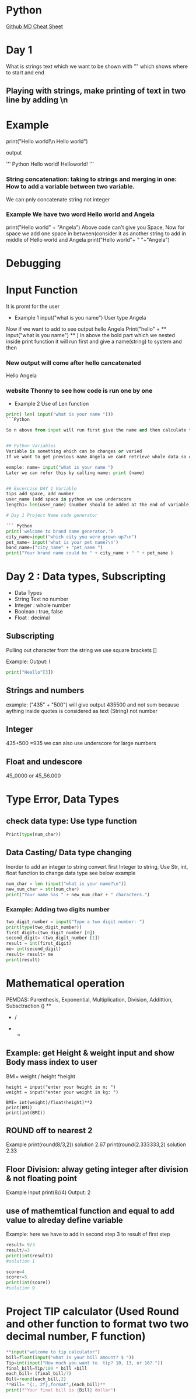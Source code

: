 # Python

[Github MD Cheat Sheet](https://guides.github.com/pdfs/markdown-cheatsheet-online.pdf)

# Day 1

What is strings
text which we want to be shown with "" which shows where to start and end

## Playing with strings, make printing of text in two line by adding \n

# Example 
print("Hello world!\n Hello world")

output

''' Python
Hello world!
Helloworld!
'''
### String concatenation: taking to strings and merging in one: How to add a variable between two variable.
   We can pnly concatenate string not integer

### Example We have two word Hello world and Angela
print("Hello world" + "Angela")
Above code can't give you Space, Now for space we add one space in between(consider it as another string to add in middle of Hello world and Angela
print("Hello world"+ " "+"Angela")

# Debugging 
# Input Function
It is promt for the user

* Example 1
input("what is you name")
User type Angela

Now if we want to add to see output hello Angela
Print("hello" + ** input("what is you name") ** )
In above the bold part which we nested inside print function it will run first and give a name(string) to system and then 
### New output will come after hello cancatenated

Hello Angela

### website Thonny to see how code is run one by one

* Example 2 Use of Len function
```Python
print( len( input("what is your name ")))
```Python

So n above from input will run first give the name and then calculate the length


## Python Variables
Variable is something ehich can be changes or varied
If we want to get previous name Angela we cant retrieve whole data so call that we can store whole imput in a variable name

exmple: name= input("what is your name ")
Later we can refer this by calling name: print (name)


## Excercise DAY 1 Variable
tips add space, add number
user_name (add space in python we use underscore
length1= len(user_name) (number should be added at the end of variable)

# Day 1 Project Name code generator

``` Python
print('welcome to brand name generator.')
city_name=input("which city you were grown up?\n")
pet_name= input('what is your pet name?\n')
band_name=("city_name" + "pet_name ")
print("Your brand name could be " + city_name + " " + pet_name )
```

# Day 2 : Data types, Subscripting

* Data Types
* String Text no number
* Integer : whole number    
* Boolean : true, false
* Float : decimal

## Subscripting
Pulling out character from the string we use square brackets []

Example: Output: l

```Python
print("Heello"[3])
```

## Strings and numbers

example: ("435" + "500") will give output 435500 and not sum because aything inside quotes is considered as text (String) not number

## Integer
435+500 =935
we can also use underscore for large numbers

## Float and undescore
45_0000 or 45_56.000

# Type Error, Data Types

## check data type: Use type function

``` Python
Print(type(num_char))
```
## Data Casting/ Data type changing

Inorder to add an integer to string convert first Integer to string, 
Use Str, int, float function to change data type
see below example

```python
num_char = len (input("what is your name?\n"))
new_num_char = str(num_char)
print("Your name has " + new_num_char + " characters.")
```

### Example: Adding two digits number 

```Python
two_digit_number = input("Type a two digit number: ")
print(type(two_digit_number))
first_digit=(two_digit_number [0])
second_digit= (two_digit_number [1]) 
result = int(first_digit)
me= int(second_digit)
result= result+ me
print(result)
```

# Mathematical operation

PEMDAS: Parenthesis, Exponential, Multiplication, Division, Addittion, Subsctraction
()
** 
* / 
+ -

## Example: get Height & weight input and show Body mass index to user 
BMI= weight / height *height

```
height = input("enter your height in m: ")
weight = input("enter your weight in kg: ")

BMI= int(weight)/float(height)**2
print(BMI)
print(int(BMI))
```
## ROUND off to nearest 2
Example
print(round(8/3,2))
solution 2.67
print(round(2.333333,2)
solution 2.33

## Floor Division: alway geting integer after division & not floating point
Example
Input
print(8//4)
Output: 2 

## use of mathemtical function and equal to add value to alreday define variable

Example: here we have to add in second step  3 to result of first step
```python
result= 9/3
result/=3
print(int(result))
#solution 1

score=4
score+=5
print(int(score))
#solution 9
```

# Project TIP calculator (Used Round and other function to format two two decimal number, F function)

``` Python
**input("welcome to tip calculator")
bill=float(input("what is your bill amount? $ "))
Tip=int(input("How much you want to  tip? 10, 13, or 16? "))
final_bill=Tip/100 * bill +bill
each_bill= (final_bill/7)
Bill=round(each_bill,2)
**Bill= "{:, 2f},format",(each_bill)**
print(f"Your final bill is {Bill} dollar")
```

         

